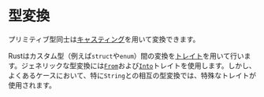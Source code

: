 <!--
# Conversion
-->
# 型変換

<!--
Primitive types can be converted to each other through [casting].
-->
プリミティブ型同士は[キャスティング][casting]を用いて変換できます。

<!--
Rust addresses conversion between custom types (i.e., `struct` and `enum`)
by the use of [traits]. The generic
conversions will use the [`From`] and [`Into`] traits. However there are more
specific ones for the more common cases, in particular when converting to and
from `String`s.
-->
Rustはカスタム型（例えば`struct`や`enum`）間の変換を[トレイト][traits]を用いて行います。ジェネリックな型変換には[`From`]および[`Into`]トレイトを使用します。しかし、よくあるケースにおいて、特に`String`との相互の型変換では、特殊なトレイトが使用されます。

[casting]: types/cast.md
[traits]: trait.md
[`From`]: https://doc.rust-lang.org/std/convert/trait.From.html
[`Into`]: https://doc.rust-lang.org/std/convert/trait.Into.html
